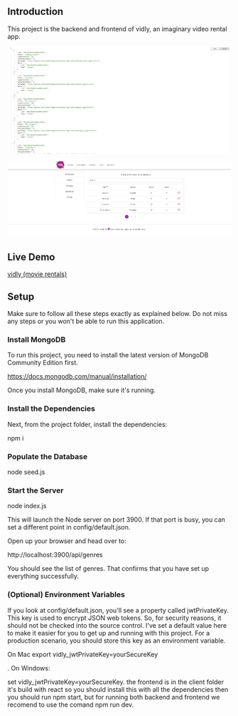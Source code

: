 ## Introduction

This project is the backend and frontend of vidly, an imaginary video rental app.

![back-end screenshot](./back-end-screenshot.png)

![front-end screenshot](./front-end-screenshot.png)

## Live Demo 

[vidly (movie rentals)](https://movie-rentals.netlify.app/movies)

## Setup

Make sure to follow all these steps exactly as explained below. Do not miss any steps or you won't be able to run this application.

### Install MongoDB

 To run this project, you need to install the latest version of MongoDB Community Edition first.

https://docs.mongodb.com/manual/installation/

Once you install MongoDB, make sure it's running.

### Install the Dependencies

Next, from the project folder, install the dependencies:

 npm i

### Populate the Database

 node seed.js

### Start the Server

 node index.js 

This will launch the Node server on port 3900. If that port is busy, you can set a different point in config/default.json.

Open up your browser and head over to:

http://localhost:3900/api/genres

 You should see the list of genres. That confirms that you have set up everything successfully.

### (Optional) Environment Variables

If you look at config/default.json, you'll see a property called jwtPrivateKey. This key is used to encrypt JSON web tokens. So, for security reasons, it should not be checked into the source control. I've set a default value here to make it easier for you to get up and running with this project. For a production scenario, you should store this key as an environment variable.

 On Mac export vidly_jwtPrivateKey=yourSecureKey

. On Windows:

 set vidly_jwtPrivateKey=yourSecureKey. the frontend is in the client folder it's build with react so you should install this with all the dependencies then you should run npm start, but for running both backend and frontend we recomend to use the comand npm run dev.
